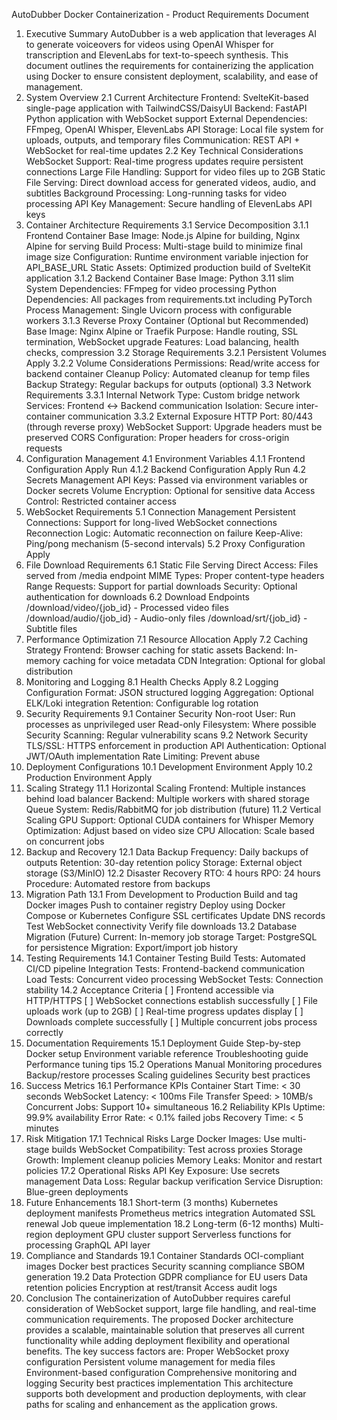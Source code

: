 AutoDubber Docker Containerization - Product Requirements Document
1. Executive Summary
AutoDubber is a web application that leverages AI to generate voiceovers for videos using OpenAI Whisper for transcription and ElevenLabs for text-to-speech synthesis. This document outlines the requirements for containerizing the application using Docker to ensure consistent deployment, scalability, and ease of management.
2. System Overview
2.1 Current Architecture
Frontend: SvelteKit-based single-page application with TailwindCSS/DaisyUI
Backend: FastAPI Python application with WebSocket support
External Dependencies: FFmpeg, OpenAI Whisper, ElevenLabs API
Storage: Local file system for uploads, outputs, and temporary files
Communication: REST API + WebSocket for real-time updates
2.2 Key Technical Considerations
WebSocket Support: Real-time progress updates require persistent connections
Large File Handling: Support for video files up to 2GB
Static File Serving: Direct download access for generated videos, audio, and subtitles
Background Processing: Long-running tasks for video processing
API Key Management: Secure handling of ElevenLabs API keys
3. Container Architecture Requirements
3.1 Service Decomposition
3.1.1 Frontend Container
Base Image: Node.js Alpine for building, Nginx Alpine for serving
Build Process: Multi-stage build to minimize final image size
Configuration: Runtime environment variable injection for API_BASE_URL
Static Assets: Optimized production build of SvelteKit application
3.1.2 Backend Container
Base Image: Python 3.11 slim
System Dependencies: FFmpeg for video processing
Python Dependencies: All packages from requirements.txt including PyTorch
Process Management: Single Uvicorn process with configurable workers
3.1.3 Reverse Proxy Container (Optional but Recommended)
Base Image: Nginx Alpine or Traefik
Purpose: Handle routing, SSL termination, WebSocket upgrade
Features: Load balancing, health checks, compression
3.2 Storage Requirements
3.2.1 Persistent Volumes
Apply
3.2.2 Volume Considerations
Permissions: Read/write access for backend container
Cleanup Policy: Automated cleanup for temp files
Backup Strategy: Regular backups for outputs (optional)
3.3 Network Requirements
3.3.1 Internal Network
Type: Custom bridge network
Services: Frontend ↔ Backend communication
Isolation: Secure inter-container communication
3.3.2 External Exposure
HTTP Port: 80/443 (through reverse proxy)
WebSocket Support: Upgrade headers must be preserved
CORS Configuration: Proper headers for cross-origin requests
4. Configuration Management
4.1 Environment Variables
4.1.1 Frontend Configuration
Apply
Run
4.1.2 Backend Configuration
Apply
Run
4.2 Secrets Management
API Keys: Passed via environment variables or Docker secrets
Volume Encryption: Optional for sensitive data
Access Control: Restricted container access
5. WebSocket Requirements
5.1 Connection Management
Persistent Connections: Support for long-lived WebSocket connections
Reconnection Logic: Automatic reconnection on failure
Keep-Alive: Ping/pong mechanism (5-second intervals)
5.2 Proxy Configuration
Apply
6. File Download Requirements
6.1 Static File Serving
Direct Access: Files served from /media endpoint
MIME Types: Proper content-type headers
Range Requests: Support for partial downloads
Security: Optional authentication for downloads
6.2 Download Endpoints
/download/video/{job_id} - Processed video files
/download/audio/{job_id} - Audio-only files
/download/srt/{job_id} - Subtitle files
7. Performance Optimization
7.1 Resource Allocation
Apply
7.2 Caching Strategy
Frontend: Browser caching for static assets
Backend: In-memory caching for voice metadata
CDN Integration: Optional for global distribution
8. Monitoring and Logging
8.1 Health Checks
Apply
8.2 Logging Configuration
Format: JSON structured logging
Aggregation: Optional ELK/Loki integration
Retention: Configurable log rotation
9. Security Requirements
9.1 Container Security
Non-root User: Run processes as unprivileged user
Read-only Filesystem: Where possible
Security Scanning: Regular vulnerability scans
9.2 Network Security
TLS/SSL: HTTPS enforcement in production
API Authentication: Optional JWT/OAuth implementation
Rate Limiting: Prevent abuse
10. Deployment Configurations
10.1 Development Environment
Apply
10.2 Production Environment
Apply
11. Scaling Strategy
11.1 Horizontal Scaling
Frontend: Multiple instances behind load balancer
Backend: Multiple workers with shared storage
Queue System: Redis/RabbitMQ for job distribution (future)
11.2 Vertical Scaling
GPU Support: Optional CUDA containers for Whisper
Memory Optimization: Adjust based on video size
CPU Allocation: Scale based on concurrent jobs
12. Backup and Recovery
12.1 Data Backup
Frequency: Daily backups of outputs
Retention: 30-day retention policy
Storage: External object storage (S3/MinIO)
12.2 Disaster Recovery
RTO: 4 hours
RPO: 24 hours
Procedure: Automated restore from backups
13. Migration Path
13.1 From Development to Production
Build and tag Docker images
Push to container registry
Deploy using Docker Compose or Kubernetes
Configure SSL certificates
Update DNS records
Test WebSocket connectivity
Verify file downloads
13.2 Database Migration (Future)
Current: In-memory job storage
Target: PostgreSQL for persistence
Migration: Export/import job history
14. Testing Requirements
14.1 Container Testing
Build Tests: Automated CI/CD pipeline
Integration Tests: Frontend-backend communication
Load Tests: Concurrent video processing
WebSocket Tests: Connection stability
14.2 Acceptance Criteria
[ ] Frontend accessible via HTTP/HTTPS
[ ] WebSocket connections establish successfully
[ ] File uploads work (up to 2GB)
[ ] Real-time progress updates display
[ ] Downloads complete successfully
[ ] Multiple concurrent jobs process correctly
15. Documentation Requirements
15.1 Deployment Guide
Step-by-step Docker setup
Environment variable reference
Troubleshooting guide
Performance tuning tips
15.2 Operations Manual
Monitoring procedures
Backup/restore processes
Scaling guidelines
Security best practices
16. Success Metrics
16.1 Performance KPIs
Container Start Time: < 30 seconds
WebSocket Latency: < 100ms
File Transfer Speed: > 10MB/s
Concurrent Jobs: Support 10+ simultaneous
16.2 Reliability KPIs
Uptime: 99.9% availability
Error Rate: < 0.1% failed jobs
Recovery Time: < 5 minutes
17. Risk Mitigation
17.1 Technical Risks
Large Docker Images: Use multi-stage builds
WebSocket Compatibility: Test across proxies
Storage Growth: Implement cleanup policies
Memory Leaks: Monitor and restart policies
17.2 Operational Risks
API Key Exposure: Use secrets management
Data Loss: Regular backup verification
Service Disruption: Blue-green deployments
18. Future Enhancements
18.1 Short-term (3 months)
Kubernetes deployment manifests
Prometheus metrics integration
Automated SSL renewal
Job queue implementation
18.2 Long-term (6-12 months)
Multi-region deployment
GPU cluster support
Serverless functions for processing
GraphQL API layer
19. Compliance and Standards
19.1 Container Standards
OCI-compliant images
Docker best practices
Security scanning compliance
SBOM generation
19.2 Data Protection
GDPR compliance for EU users
Data retention policies
Encryption at rest/transit
Access audit logs
20. Conclusion
The containerization of AutoDubber requires careful consideration of WebSocket support, large file handling, and real-time communication requirements. The proposed Docker architecture provides a scalable, maintainable solution that preserves all current functionality while adding deployment flexibility and operational benefits.
The key success factors are:
Proper WebSocket proxy configuration
Persistent volume management for media files
Environment-based configuration
Comprehensive monitoring and logging
Security best practices implementation
This architecture supports both development and production deployments, with clear paths for scaling and enhancement as the application grows.